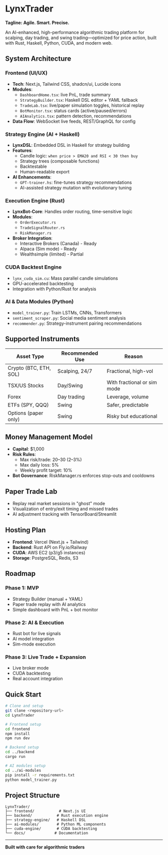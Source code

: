 # LynxTrader

**Tagline: Agile. Smart. Precise.**

An AI-enhanced, high-performance algorithmic trading platform for scalping, day trading, and swing trading—optimized for price action, built with Rust, Haskell, Python, CUDA, and modern web.

## System Architecture

### Frontend (UI/UX)
- **Tech**: Next.js, Tailwind CSS, shadcn/ui, Lucide icons
- **Modules**:
  - `DashboardHome.tsx`: live PnL, trade summary
  - `StrategyBuilder.tsx`: Haskell DSL editor + YAML fallback
  - `TradeLab.tsx`: live/paper simulation toggles, historical replay
  - `BotMonitor.tsx`: status cards (active/paused/errors)
  - `AIAnalytics.tsx`: pattern detection, recommendations
- **Data Flow**: WebSocket live feeds, REST/GraphQL for config

### Strategy Engine (AI + Haskell)
- **LynxDSL**: Embedded DSL in Haskell for strategy building
- **Features**:
  - Candle logic: `when price > EMA20 and RSI < 30 then buy`
  - Strategy trees (composable functions)
  - Backtestable
  - Human-readable export
- **AI Enhancements**:
  - `GPT-trainer.hs`: fine-tunes strategy recommendations
  - AI-assisted strategy mutation with evolutionary tuning

### Execution Engine (Rust)
- **LynxBot-Core**: Handles order routing, time-sensitive logic
- **Modules**:
  - `OrderExecutor.rs`
  - `TradeSignalRouter.rs`
  - `RiskManager.rs`
- **Broker Integration**:
  - Interactive Brokers (Canada) - Ready
  - Alpaca (Sim mode) - Ready
  - Wealthsimple (limited) - Partial

### CUDA Backtest Engine
- `lynx_cuda_sim.cu`: Mass parallel candle simulations
- GPU-accelerated backtesting
- Integration with Python/Rust for analysis

### AI & Data Modules (Python)
- `model_trainer.py`: Train LSTMs, CNNs, Transformers
- `sentiment_scraper.py`: Social media sentiment analysis
- `recommender.py`: Strategy-instrument pairing recommendations

## Supported Instruments

| Asset Type | Recommended Use | Reason |
|------------|----------------|---------|
| Crypto (BTC, ETH, SOL) | Scalping, 24/7 | Fractional, high-vol |
| TSX/US Stocks | Day/Swing | With fractional or sim mode |
| Forex | Day trading | Leverage, volume |
| ETFs (SPY, QQQ) | Swing | Safer, predictable |
| Options (paper only) | Swing | Risky but educational |

## Money Management Model

- **Capital**: $1,000
- **Risk Rules**:
  - Max risk/trade: $20–$30 (2–3%)
  - Max daily loss: 5%
  - Weekly profit target: 10%
- **Bot Governance**: RiskManager.rs enforces stop-outs and cooldowns

## Paper Trade Lab

- Replay real market sessions in "ghost" mode
- Visualization of entry/exit timing and missed trades
- AI adjustment tracking with TensorBoard/Streamlit

## Hosting Plan

- **Frontend**: Vercel (Next.js + Tailwind)
- **Backend**: Rust API on Fly.io/Railway
- **CUDA**: AWS EC2 (p3/g5 instances)
- **Storage**: PostgreSQL, Redis, S3

## Roadmap

### Phase 1: MVP
- Strategy Builder (manual + YAML)
- Paper trade replay with AI analytics
- Simple dashboard with PnL + bot monitor

### Phase 2: AI & Execution
- Rust bot for live signals
- AI model integration
- Sim-mode execution

### Phase 3: Live Trade + Expansion
- Live broker mode
- CUDA backtesting
- Real account integration

## Quick Start

```bash
# Clone and setup
git clone <repository-url>
cd LynxTrader

# Frontend setup
cd frontend
npm install
npm run dev

# Backend setup
cd ../backend
cargo run

# AI modules setup
cd ../ai-modules
pip install -r requirements.txt
python model_trainer.py
```

## Project Structure

```
LynxTrader/
├── frontend/           # Next.js UI
├── backend/           # Rust execution engine
├── strategy-engine/   # Haskell DSL
├── ai-modules/        # Python ML components
├── cuda-engine/       # CUDA backtesting
└── docs/             # Documentation
```

---

**Built with care for algorithmic traders** 
